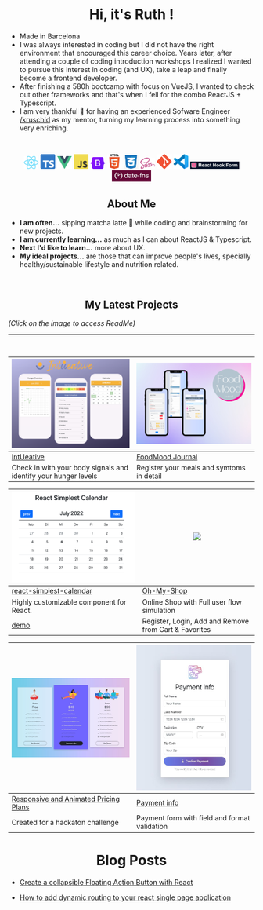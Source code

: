 <h1 align="center">Hi, it's Ruth !</h1>

* Made in Barcelona
* I was always interested in coding but I did not have the right environment that encouraged this career choice. Years later, after attending a couple of coding introduction workshops I realized I wanted to pursue this interest in coding (and UX), take a leap and finally become a frontend developer.
* After finishing a 580h bootcamp with focus on VueJS, I wanted to check out other frameworks and that's when I fell for the combo ReactJS + Typescript.
* I am very thankful :pray: for having an experienced Sofware Engineer [/kruschid](https://github.com/kruschid) as my mentor, turning my learning process into something very enriching.

<br>
<p align="center">
<img width="30" src="react-logo.png">
<img width="30" src="ts-logo.png">
<img width="30" src="vue-logo.png">
<img width="30" src="JavaScript-logo.png">
<img width="30" src="bootstrap-logo.svg">
<img width="30" src="html-logo.png">
<img width="30" src="css-logo.jpeg">
<img width="30" src="sass-logo.png">
<img width="30" src="git-logo.png">
<img width="30" src="vscode.png">
<img width="100" src="datefns.jpeg">
<img width="80" src="reacthookform.jpeg">
</p>

<h2 align="center">About Me</h2>

* **I am often...** sipping matcha latte :tea: while coding and brainstorming for new projects. 
* **I am currently learning...** as much as I can about ReactJS & Typescript.
* **Next I'd like to learn...** more about UX.
* **My ideal projects...** are those that can improve people's lives, specially healthy/sustainable lifestyle and nutrition related.


<br>
<h2 align="center">My Latest Projects  </h2>

*(Click on the image to access ReadMe)*

---
<br>



| [<img src="intueative.png" width="400">](https://github.com/ruthtempo/eat-intuitive/blob/master/README.md) |  [<img src="motto2.png" width="400">](https://github.com/ruthtempo/food-diary) |
|-----------------------------------------------------------------|------------------------------------------------|
| [IntUeative](https://intueative.netlify.app/)                   | [FoodMood Journal](https://foodmoodjournal.netlify.app/) |
| Check in with your body signals and identify your hunger levels | Register your meals and symtoms in detail   | 

| <img src="pic_calendar.png" width="400">   | [<img src="ohmyshop.png" width="400">](https://github.com/ruthtempo/online-store-react) 
|-------------------------------------------|-------------------------------------------------------------------------------------
| [react-simplest-calendar](https://www.npmjs.com/package/react-simplest-calendar) | [Oh-My-Shop](https://oh-my-shop.netlify.app/) 
|  Highly customizable component for React.                      | Online Shop with Full user flow simulation
| [demo](https://ruthtempo.github.io/react-simplest-calendar/)   | Register, Login, Add and Remove from Cart & Favorites

|[<img src="pricingplans.jpeg"  width="400" >](https://github.com/ruthtempo/price-cards-challenge#readme)|[<img src="payment.jpeg" width="400" />](https://payment-form-talentsquad.netlify.app/)
|---------------------------------------------|------|
|[Responsive and Animated Pricing Plans](https://pricing-plans-jump2digital.netlify.app/) | [Payment info](https://github.com/ruthtempo/payment-form)
| Created for a hackaton challenge | Payment form with field and format validation
                                                          
                                                                 
 
 <h1 align="center">Blog Posts</h1>
 
 
 * [Create a collapsible Floating Action Button with React](https://dev.to/ruthtempo/create-a-collapsible-floating-action-button-with-react-iee)
 
 * [How to add dynamic routing to your react single page application](https://dev.to/ruthtempo/how-to-add-dynamic-routing-to-your-react-single-page-application-flm)


